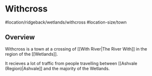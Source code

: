 # Withcross
#location/ridgeback/wetlands/withcross #location-size/town

## Overview
Withcross is a town at a crossing of [[With River|The River With]] in the region of the [[Wetlands]].

It recieves a lot of traffic from people travelling between [[Ashvale (Region)|Ashvale]] and the majority of the Wetlands.
